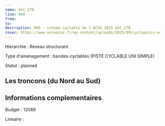 ```yaml
---
name: kml_170 
line: 969
from: 
to:  
description: 969 - schema cyclable de l'ACSO 2025 kml_170 
cover: https://www.velooise.fr/wp-content/uploads/2025/09/cyclopolis-acso-default.jpg
---
```

Hierarchie : Reseau structurant

Type d'amenagement : bandes-cyclables (PISTE CYCLABLE UNI SIMPLE)

Statut : planned

## Les troncons (du Nord au Sud)

## Informations complementaires

Budget  : 12088 

Lineaire :

